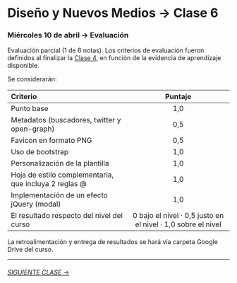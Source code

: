 # Diseño y Nuevos Medios → Clase 6  

### Miércoles 10 de abril → Evaluación

Evaluación parcial (1 de 6 notas). Los criterios de evaluación fueron definidos al finalizar la [Clase 4](https://github.com/profesorfaco/dno037-2019/tree/gh-pages/clase-04), en función de la evidencia de aprendizaje disponible. 

Se considerarán: 

| Criterio                                                | Puntaje |
|:--------------------------------------------------------|:-------:|
| Punto base                                              |   1,0   |
| Metadatos (buscadores, twitter y open-graph)            |   0,5   |
| Favicon en formato PNG                                  |   0,5   |
| Uso de bootstrap                                        |   1,0   |
| Personalización de la plantilla                         |   1,0   |
| Hoja de estilo complementaria, que incluya 2 reglas @   |   1,0   |
| Implementación de un efecto jQuery (modal)              |   1,0   |
| El resultado respecto del nivel del curso               |   0 bajo el nivel · 0,5 justo en el nivel · 1,0 sobre el nivel |

La retroalimentación y entrega de resultados se hará vía carpeta Google Drive del curso. 

- - - - - - - 

###### [SIGUIENTE CLASE →](https://github.com/profesorfaco/dno037-2019/tree/gh-pages/clase-07)
